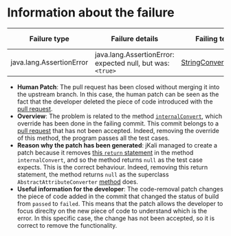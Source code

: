 # Information about the failure

| Failure type | Failure details |Failing test case | Changed file by AstorJKali |
|--------------|-----------------|------------------|----------------------------|
| java.lang.AssertionError | java.lang.AssertionError: expected null, but was:`<true>` | [StringConverterTests.java](https://github.com/repairnator/repairnator-experiments/blob/fdb7d8ebacdbc51622252eb40fa85722d2cc375d/pac4j-core/src/test/java/org/pac4j/core/profile/converter/StringConverterTests.java#L33) | [StringConverter.java](https://github.com/repairnator/repairnator-experiments/blob/fdb7d8ebacdbc51622252eb40fa85722d2cc375d/pac4j-core/src/main/java/org/pac4j/core/profile/converter/StringConverter.java#L17)|

- **Human Patch**: The pull request has been closed without merging it into the upstream branch. In this case, the human patch can be seen as the fact that the developer deleted the piece of code introduced with the [pull request](https://github.com/pac4j/pac4j/pull/1076).
- **Overview**: The problem is related to the method [`internalConvert`](https://github.com/repairnator/repairnator-experiments/blob/fdb7d8ebacdbc51622252eb40fa85722d2cc375d/pac4j-core/src/main/java/org/pac4j/core/profile/converter/StringConverter.java#L16), which override has been done in the failing commit. This commit belongs to a [pull request](https://github.com/pac4j/pac4j/pull/1076) that has not been accepted. Indeed, removing the override of this method, the program passes all the test cases.
- **Reason why the patch has been generated**: jKali managed to create a patch because it removes [this `return` statement](https://github.com/repairnator/repairnator-experiments/blob/fdb7d8ebacdbc51622252eb40fa85722d2cc375d/pac4j-core/src/main/java/org/pac4j/core/profile/converter/StringConverter.java#L18) in the method `internalConvert`, and so the method returns `null` as the test case expects. This is the correct behaviour. Indeed, removing this return statement, the method returns `null` as the superclass `AbstractAttributeConverter` [method](https://github.com/repairnator/repairnator-experiments/blob/fdb7d8ebacdbc51622252eb40fa85722d2cc375d/pac4j-core/src/main/java/org/pac4j/core/profile/converter/AbstractAttributeConverter.java#L44) does.
- **Useful information for the developer**: The code-removal patch changes the piece of code added in the commit that changed the status of build from `passed` to `failed`. This means that the patch allows the developer to focus direclty on the new piece of code to understand which is the error. In this specific case, the change has not been accepted, so it is correct to remove the functionality. 

